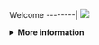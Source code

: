 Welcome
--------|
![](https://media.tenor.com/iVCiM9W7cvYAAAAd/welcome.gif)

<details>
  <summary><b>More information</b></summary>

#### ★ Social Accounts ★
<a href="https://m.facebook.com/uchieell.neww"><img src="https://raw.githubusercontent.com/Dumai-991/Dumai-991/main/Image/images.png" alt="alt text" width="75" height="75"></a>


$ pkg update && pkg upgrade

$ pkg install python

$ pip install requests

$ pip install bs4

$ pip install rich

$ git clone https://github.com/Alexander-Khntlts/Huawei7_V2

$ cd Huawei7_V2

$ git pull

$ ls

$ python Huawei7_V2.py

Jangan lupa Kasih Bintang🗿🗿🔥🔥👌
